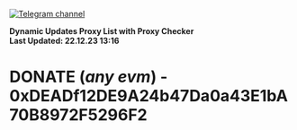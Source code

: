 [![Telegram channel](https://img.shields.io/endpoint?url=https://runkit.io/damiankrawczyk/telegram-badge/branches/master?url=https://t.me/n4z4v0d)](https://t.me/n4z4v0d) 

**Dynamic Updates Proxy List with Proxy Checker**  
**Last Updated: 22.12.23 13:16**

# DONATE (_any evm_) - 0xDEADf12DE9A24b47Da0a43E1bA70B8972F5296F2
